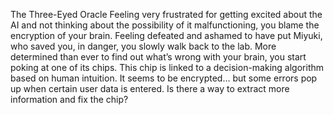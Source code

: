 The Three-Eyed Oracle
Feeling very frustrated for getting excited about the AI and not thinking about the possibility of it malfunctioning, you blame the encryption of your brain. Feeling defeated and ashamed to have put Miyuki, who saved you, in danger, you slowly walk back to the lab. More determined than ever to find out what’s wrong with your brain, you start poking at one of its chips. This chip is linked to a decision-making algorithm based on human intuition. It seems to be encrypted… but some errors pop up when certain user data is entered. Is there a way to extract more information and fix the chip?
